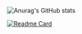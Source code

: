 ![Anurag's GitHub stats](https://github-readme-stats.vercel.app/api?username=Cracko298&show_icons=true&theme=dark&count_private=true&show_icons=true)

[![Readme Card](https://github-readme-stats.vercel.app/api/pin/?username=Cracko298&repo=gIce-Station-Z-Save-Editor)](https://github.com/anuraghazra/github-readme-stats)
